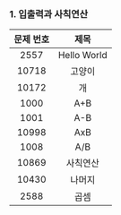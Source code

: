 ### 1. 입출력과 사칙연산
|문제 번호|제목|
|:-----:|:-----:|
|2557|Hello World|
|10718|고양이|
|10172|개|
|1000|A+B|
|1001|A-B|
|10998|AxB|
|1008|A/B|
|10869|사칙연산|
|10430|나머지|
|2588|곱셈|